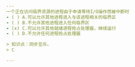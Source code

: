 ```yaml
---
一个正在访问临界资源的进程由于申请等待I/O操作而被中断时
- ( ) A.可以允许其他进程进入与该进程相关的临界区 
- ( ) B.不允许其他进程进入任何临界区 
- (x) C.可以允许其他就绪进程抢占处理器，继续运行 
- ( ) D.不允许任何进程抢占处理器

> 知识点：同步互斥。
> C

---
```

